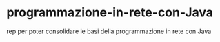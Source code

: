 # programmazione-in-rete-con-Java
rep per poter consolidare le basi della programmazione in rete con Java
